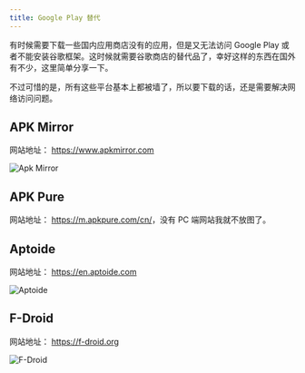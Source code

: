 ```yaml
---
title: Google Play 替代
---
```


有时候需要下载一些国内应用商店没有的应用，但是又无法访问 Google Play 或者不能安装谷歌框架。这时候就需要谷歌商店的替代品了，幸好这样的东西在国外有不少，这里简单分享一下。

不过可惜的是，所有这些平台基本上都被墙了，所以要下载的话，还是需要解决网络访问问题。

## APK Mirror

网站地址： <https://www.apkmirror.com>

![Apk Mirror](../../../assets/image/apkmirror.avif)

## APK Pure

网站地址： <https://m.apkpure.com/cn/>，没有 PC 端网站我就不放图了。

## Aptoide

网站地址： <https://en.aptoide.com>

![Aptoide](../../../assets/image/aptoide.avif)

## F-Droid

网站地址： <https://f-droid.org>

![F-Droid](../../../assets/image/f-droid.avif)
